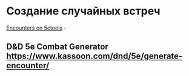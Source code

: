# Создание случайных встреч

[Encounters on 5etools](https://5etools.com/encountergen.html) - 

D&D 5e Combat Generator https://www.kassoon.com/dnd/5e/generate-encounter/
---------------------------
